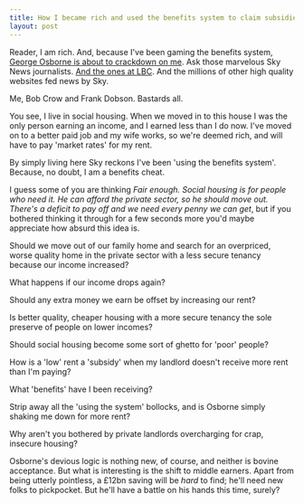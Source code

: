 ```yaml
---
title: How I became rich and used the benefits system to claim subsidies only for George Osborne to crackdown on me
layout: post
---
```


Reader, I am rich. And, because I've been gaming the benefits system, [George Osborne is about to crackdown on me](http://news.sky.com/story/1513430/crackdown-on-rich-council-house-tenants). Ask those marvelous Sky News journalists. [And the ones at LBC](http://www.lbc.co.uk/crackdown-on-rich-council-house-tenants-112348). And the millions of other high quality websites fed news by Sky.

Me, Bob Crow and Frank Dobson. Bastards all.

You see, I live in social housing. When we moved in to this house I was the only person earning an income, and I earned less than I do now. I've moved on to a better paid job and my wife works, so we're deemed rich, and will have to pay 'market rates' for my rent.

By simply living here Sky reckons I've been 'using the benefits system'. Because, no doubt, I am a benefits cheat.

I guess some of you are thinking _Fair enough. Social housing is for people who need it. He can afford the private sector, so he should move out. There's a deficit to pay off and we need every penny we can get_, but if you bothered thinking it through for a few seconds more you'd maybe appreciate how absurd this idea is.

Should we move out of our family home and search for an overpriced, worse quality home in the private sector with a less secure tenancy because our income increased?

What happens if our income drops again?

Should any extra money we earn be offset by increasing our rent?

Is better quality, cheaper housing with a more secure tenancy the sole preserve of people on lower incomes?

Should social housing become some sort of ghetto for 'poor' people?

How is a 'low' rent a 'subsidy' when my landlord doesn't receive more rent than I'm paying?

What 'benefits' have I been receiving?

Strip away all the 'using the system' bollocks, and is Osborne simply shaking me down for more rent?

Why aren't you bothered by private landlords overcharging for crap, insecure housing?

Osborne's devious logic is nothing new, of course, and neither is bovine acceptance. But what is interesting is the shift to middle earners. Apart from being utterly pointless, a &pound;12bn saving will be _hard_ to find; he'll need new folks to pickpocket. But he'll have a battle on his hands this time, surely?
